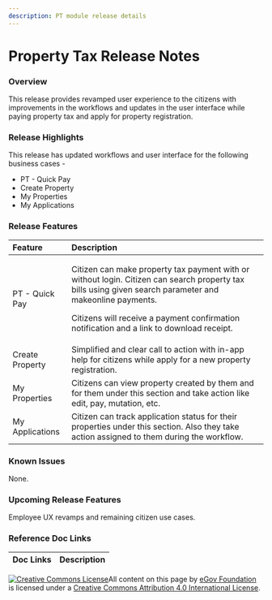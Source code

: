 ```yaml
---
description: PT module release details
---
```


# Property Tax Release Notes

### Overview <a id="Release-Highlights"></a>

This release provides revamped user experience to the citizens with improvements in the workflows and updates in the user interface while paying property tax and apply for property registration.

### Release Highlights <a id="Release-Highlights"></a>

This release has updated workflows and user interface for the following business cases -

* PT - Quick Pay
* Create Property
* My Properties
* My Applications

### Release Features <a id="Release-Features"></a>

<table>
  <thead>
    <tr>
      <th style="text-align:left"><b>Feature</b>
      </th>
      <th style="text-align:left"><b>Description</b>
      </th>
    </tr>
  </thead>
  <tbody>
    <tr>
      <td style="text-align:left">PT - Quick Pay</td>
      <td style="text-align:left">
        <p>Citizen can make property tax payment with or without login. Citizen can
          search property tax bills using given search parameter and makeonline payments.</p>
        <p>Citizens will receive a payment confirmation notification and a link to
          download receipt.</p>
      </td>
    </tr>
    <tr>
      <td style="text-align:left">Create Property</td>
      <td style="text-align:left">Simplified and clear call to action with in-app help for citizens while
        apply for a new property registration.</td>
    </tr>
    <tr>
      <td style="text-align:left">My Properties</td>
      <td style="text-align:left">Citizens can view property created by them and for them under this section
        and take action like edit, pay, mutation, etc.</td>
    </tr>
    <tr>
      <td style="text-align:left">My Applications</td>
      <td style="text-align:left">Citizen can track application status for their properties under this section.
        Also they take action assigned to them during the workflow.</td>
    </tr>
  </tbody>
</table>

### Known Issues <a id="Upgrade-Instructions"></a>

None.

### Upcoming Release Features <a id="Upcoming-Release-Features"></a>

 Employee UX revamps and remaining citizen use cases.

### Reference Doc Links <a id="Reference-Doc-Links"></a>

| **Doc Links** | **Description** |
| :--- | :--- |








 [![Creative Commons License](https://i.creativecommons.org/l/by/4.0/80x15.png)](http://creativecommons.org/licenses/by/4.0/)All content on this page by [eGov Foundation ](https://egov.org.in/)is licensed under a [Creative Commons Attribution 4.0 International License](http://creativecommons.org/licenses/by/4.0/).

